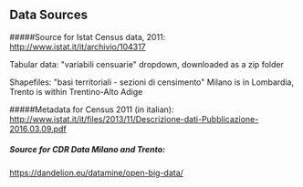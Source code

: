 ## Data Sources 
#####Source for Istat Census data, 2011:
http://www.istat.it/it/archivio/104317

Tabular data: "variabili censuarie" dropdown, downloaded as a zip folder

Shapefiles: "basi territoriali - sezioni di censimento"
Milano is in Lombardia, Trento is within Trentino-Alto Adige

#####Metadata for Census 2011 (in italian):
http://www.istat.it/it/files/2013/11/Descrizione-dati-Pubblicazione-2016.03.09.pdf

##### Source for CDR Data Milano and Trento: 
https://dandelion.eu/datamine/open-big-data/

